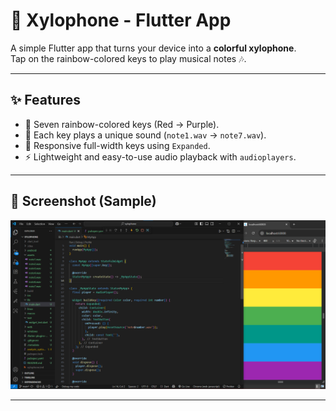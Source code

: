 # 🎹 Xylophone - Flutter App

A simple Flutter app that turns your device into a **colorful xylophone**.  
Tap on the rainbow-colored keys to play musical notes 🎶.

---

## ✨ Features

- 🎨 Seven rainbow-colored keys (Red → Purple).
- 🎵 Each key plays a unique sound (`note1.wav` → `note7.wav`).
- 📱 Responsive full-width keys using `Expanded`.
- ⚡ Lightweight and easy-to-use audio playback with `audioplayers`.

---

## 📸 Screenshot (Sample)

![alt text](xylophone.png)

---
